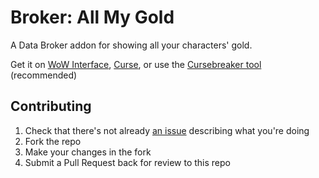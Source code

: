 Broker: All My Gold
====================

A Data Broker addon for showing all your characters' gold.

Get it on [WoW Interface](https://wowinterface.com/downloads/info25623-BrokerCalltoArms), [Curse](https://www.curseforge.com/wow/addons/broker-call-arms), or use the [Cursebreaker tool](https://github.com/AcidWeb/CurseBreaker) (recommended)

## Contributing

1. Check that there's not already [an issue](https://github.com/icbat/broker-all-my-gold/issues) describing what you're doing
1. Fork the repo
1. Make your changes in the fork
1. Submit a Pull Request back for review to this repo
